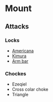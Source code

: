 # Mount

## Attacks

### Locks

- [Americana](./americana.md)
- [Kimura](./kimura.md)
- [Arm bar](./arm-bar-from-mount.md)

### Chockes

- Ezeqiel
- Cross colar choke
- Triangle
